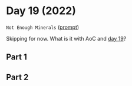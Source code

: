 # Day 19 (2022)

`Not Enough Minerals` ([prompt](https://adventofcode.com/2022/day/19))

Skipping for now. What is it with AoC and [day 19](https://github.com/xavdid/advent-of-code/commit/ef9ee4f6179c08baff16a3eed3c28797ad3dff93)?

## Part 1

## Part 2
